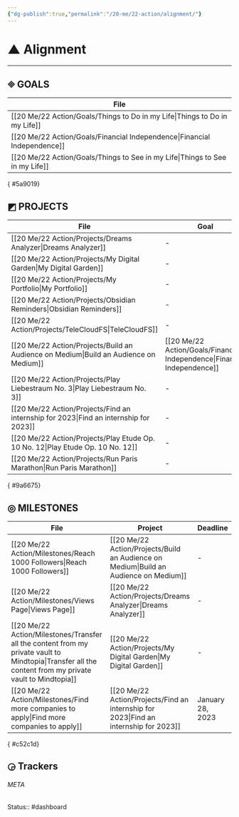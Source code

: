 ```yaml
---
{"dg-publish":true,"permalink":"/20-me/22-action/alignment/"}
---
```


# ▲ Alignment
---

## 🞜 GOALS
| File                                                                            |
| ------------------------------------------------------------------------------- |
| [[20 Me/22 Action/Goals/Things to Do in my Life\|Things to Do in my Life]]   |
| [[20 Me/22 Action/Goals/Financial Independence\|Financial Independence]]     |
| [[20 Me/22 Action/Goals/Things to See in my Life\|Things to See in my Life]] |

{ #5a9019}


## ◩ PROJECTS
| File                                                                                     | Goal                                                                        | Deadline          |
| ---------------------------------------------------------------------------------------- | --------------------------------------------------------------------------- | ----------------- |
| [[20 Me/22 Action/Projects/Dreams Analyzer\|Dreams Analyzer]]                         | \-                                                                          | \-                |
| [[20 Me/22 Action/Projects/My Digital Garden\|My Digital Garden]]                     | \-                                                                          | \-                |
| [[20 Me/22 Action/Projects/My Portfolio\|My Portfolio]]                               | \-                                                                          | \-                |
| [[20 Me/22 Action/Projects/Obsidian Reminders\|Obsidian Reminders]]                   | \-                                                                          | \-                |
| [[20 Me/22 Action/Projects/TeleCloudFS\|TeleCloudFS]]                                 | \-                                                                          | \-                |
| [[20 Me/22 Action/Projects/Build an Audience on Medium\|Build an Audience on Medium]] | [[20 Me/22 Action/Goals/Financial Independence\|Financial Independence]] | \-                |
| [[20 Me/22 Action/Projects/Play Liebestraum No. 3\|Play Liebestraum No. 3]]           | \-                                                                          | February 01, 2023 |
| [[20 Me/22 Action/Projects/Find an internship for 2023\|Find an internship for 2023]] | \-                                                                          | March 01, 2023    |
| [[20 Me/22 Action/Projects/Play Etude Op. 10 No. 12\|Play Etude Op. 10 No. 12]]       | \-                                                                          | April 01, 2023    |
| [[20 Me/22 Action/Projects/Run Paris Marathon\|Run Paris Marathon]]                   | \-                                                                          | April 01, 2023    |

{ #9a6675}


## ◎ MILESTONES
| File                                                                                                                                                       | Project                                                                                  | Deadline         |
| ---------------------------------------------------------------------------------------------------------------------------------------------------------- | ---------------------------------------------------------------------------------------- | ---------------- |
| [[20 Me/22 Action/Milestones/Reach 1000 Followers\|Reach 1000 Followers]]                                                                               | [[20 Me/22 Action/Projects/Build an Audience on Medium\|Build an Audience on Medium]] | \-               |
| [[20 Me/22 Action/Milestones/Views Page\|Views Page]]                                                                                                   | [[20 Me/22 Action/Projects/Dreams Analyzer\|Dreams Analyzer]]                         | \-               |
| [[20 Me/22 Action/Milestones/Transfer all the content from my private vault to Mindtopia\|Transfer all the content from my private vault to Mindtopia]] | [[20 Me/22 Action/Projects/My Digital Garden\|My Digital Garden]]                     | \-               |
| [[20 Me/22 Action/Milestones/Find more companies to apply\|Find more companies to apply]]                                                               | [[20 Me/22 Action/Projects/Find an internship for 2023\|Find an internship for 2023]] | January 28, 2023 |

{ #c52c1d}


## ◶ Trackers





###### META
Status:: #dashboard 
